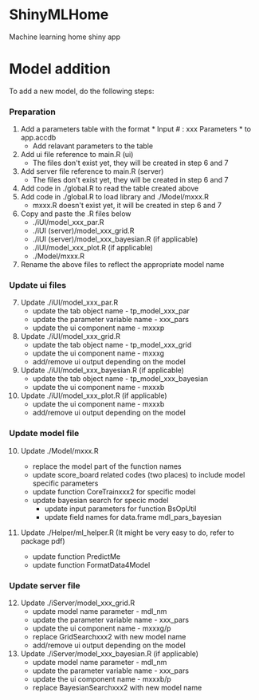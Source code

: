 # ShinyMLHome
Machine learning home shiny app

# Model addition
To add a new model, do the following steps:

### Preparation
1. Add a parameters table with the format * Input # : xxx Parameters * to app.accdb
    + Add relavant parameters to the table
2. Add ui file reference to main.R (ui)
    + The files don't exist yet, they will be created in step 6 and 7
3. Add server file reference to main.R (server)
    + The files don't exist yet, they will be created in step 6 and 7
4. Add code in ./global.R to read the table created above
5. Add code in ./global.R to load library and ./Model/mxxx.R
    + mxxx.R doesn't exist yet, it will be created in step 6 and 7
6. Copy and paste the .R files below
    + ./iUI/model_xxx_par.R
    + ./iUI (server)/model_xxx_grid.R
    + ./iUI (server)/model_xxx_bayesian.R (if applicable)
    + ./iUI/model_xxx_plot.R (if applicable)
    + ./Model/mxxx.R
7. Rename the above files to reflect the appropriate model name

### Update ui files
7. Update ./iUI/model_xxx_par.R
    + update the tab object name - tp_model_xxx_par
    + update the parameter variable name - xxx_pars
    + update the ui component name - mxxxp
8. Update ./iUI/model_xxx_grid.R
    + update the tab object name - tp_model_xxx_grid
    + update the ui component name - mxxxg
    + add/remove ui output depending on the model
9. Update ./iUI/model_xxx_bayesian.R (if applicable)
    + update the tab object name - tp_model_xxx_bayesian
    + update the ui component name - mxxxb
10. Update ./iUI/model_xxx_plot.R (if applicable)
    + update the ui component name - mxxxb
    + add/remove ui output depending on the model

### Update model file
10. Update ./Model/mxxx.R
    + replace the model part of the function names
    + update score_board related codes (two places) to include model specific parameters
    + update function CoreTrainxxx2 for specific model
    + update bayesian search for specic model
        + update input parameters for function BsOpUtil
        + update field names for data.frame mdl_pars_bayesian
        
11. Update ./Helper/ml_helper.R (It might be very easy to do, refer to package pdf)
    + update function PredictMe
    + update function FormatData4Model
    
### Update server file
12. Update ./iServer/model_xxx_grid.R
    + update model name parameter - mdl_nm
    + update the parameter variable name - xxx_pars
    + update the ui component name - mxxxg/p
    + replace GridSearchxxx2 with new model name
    + add/remove ui output depending on the model
13. Update ./iServer/model_xxx_bayesian.R (if applicable)
    + update model name parameter - mdl_nm
    + update the parameter variable name - xxx_pars
    + update the ui component name - mxxxb/p
    + replace BayesianSearchxxx2 with new model name